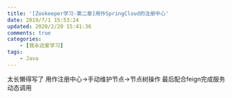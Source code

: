 ```yaml
---
title: '[Zookeeper学习-第二章]用作SpringCloud的注册中心'
date: 2019/7/1 15:53:24
updated: 2020/2/20 15:41:36
comments: true
categories: 
    - [我永远爱学习]
tags: 
    - Java
---
```


太长懒得写了 用作注册中心->手动维护节点->节点树操作 最后配合feign完成服务动态调用
<!--more-->
#
